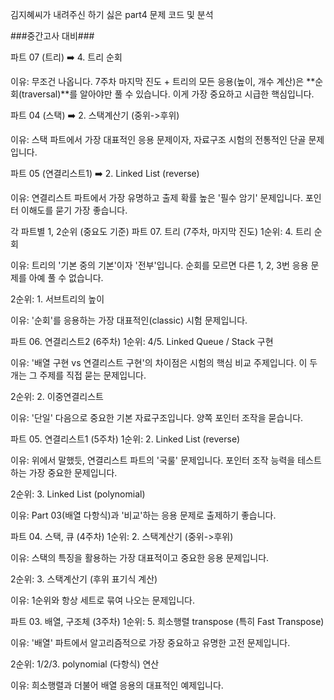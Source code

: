 김지혜씨가 내려주신 하기 싫은 part4 문제 코드 및 분석

###중간고사 대비###

파트 07 (트리) ➡️ 4. 트리 순회

이유: 무조건 나옵니다. 7주차 마지막 진도 + 트리의 모든 응용(높이, 개수 계산)은 **순회(traversal)**를 알아야만 풀 수 있습니다. 이게 가장 중요하고 시급한 핵심입니다.

파트 04 (스택) ➡️ 2. 스택계산기 (중위->후위)

이유: 스택 파트에서 가장 대표적인 응용 문제이자, 자료구조 시험의 전통적인 단골 문제입니다.

파트 05 (연결리스트1) ➡️ 2. Linked List (reverse)

이유: 연결리스트 파트에서 가장 유명하고 출제 확률 높은 '필수 암기' 문제입니다. 포인터 이해도를 묻기 가장 좋습니다.

각 파트별 1, 2순위 (중요도 기준)
파트 07. 트리 (7주차, 마지막 진도)
1순위: 4. 트리 순회

이유: 트리의 '기본 중의 기본'이자 '전부'입니다. 순회를 모르면 다른 1, 2, 3번 응용 문제를 아예 풀 수 없습니다.

2순위: 1. 서브트리의 높이

이유: '순회'를 응용하는 가장 대표적인(classic) 시험 문제입니다.

파트 06. 연결리스트2 (6주차)
1순위: 4/5. Linked Queue / Stack 구현

이유: '배열 구현 vs 연결리스트 구현'의 차이점은 시험의 핵심 비교 주제입니다. 이 두 개는 그 주제를 직접 묻는 문제입니다.

2순위: 2. 이중연결리스트

이유: '단일' 다음으로 중요한 기본 자료구조입니다. 양쪽 포인터 조작을 묻습니다.

파트 05. 연결리스트1 (5주차)
1순위: 2. Linked List (reverse)

이유: 위에서 말했듯, 연결리스트 파트의 '국룰' 문제입니다. 포인터 조작 능력을 테스트하는 가장 중요한 문제입니다.

2순위: 3. Linked List (polynomial)

이유: Part 03(배열 다항식)과 '비교'하는 응용 문제로 출제하기 좋습니다.

파트 04. 스택, 큐 (4주차)
1순위: 2. 스택계산기 (중위->후위)

이유: 스택의 특징을 활용하는 가장 대표적이고 중요한 응용 문제입니다.

2순위: 3. 스택계산기 (후위 표기식 계산)

이유: 1순위와 항상 세트로 묶여 나오는 문제입니다.

파트 03. 배열, 구조체 (3주차)
1순위: 5. 희소행렬 transpose (특히 Fast Transpose)

이유: '배열' 파트에서 알고리즘적으로 가장 중요하고 유명한 고전 문제입니다.

2순위: 1/2/3. polynomial (다항식) 연산

이유: 희소행렬과 더불어 배열 응용의 대표적인 예제입니다.
